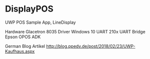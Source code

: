 # DisplayPOS
UWP POS Sample App, LineDisplay

Hardware Glacetron 8035
Driver Windows 10 UART 210x UART Bridge
Epson OPOS ADK

German Blog Artikel http://blog.ppedv.de/post/2018/02/23/UWP-Kaufhaus.aspx
